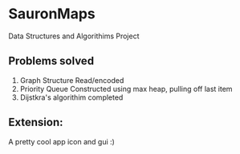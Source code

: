 # SauronMaps
Data Structures and Algorithims Project

## Problems solved
1. Graph Structure Read/encoded
2. Priority Queue Constructed using max heap, pulling off last item
3. Dijstkra's algorithim completed

## Extension: 
A pretty cool app icon and gui :) 
